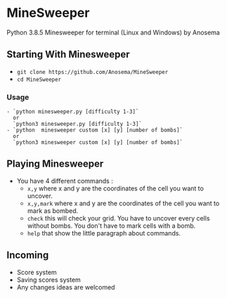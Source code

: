 # MineSweeper
Python 3.8.5 Minesweeper for terminal (Linux and Windows) by Anosema

## Starting With Minesweeper
- `git clone https://github.com/Anosema/MineSweeper`
- `cd MineSweeper`

### Usage
	- `python minesweeper.py [difficulty 1-3]`
	  or
	  `python3 minesweeper.py [difficulty 1-3]`
	- `python  minesweeper custom [x] [y] [number of bombs]`
	  or
	  `python3 minesweeper custom [x] [y] [number of bombs]`

## Playing Minesweeper
- You have 4 different commands :
	- `x,y` where x and y are the coordinates of the cell you want to uncover.
	- `x,y,mark` where x and y are the coordinates of the cell you want to mark as bombed.
	- `check` this will check your grid. You have to uncover every cells without bombs. You don't have to mark cells with a bomb.
	- `help` that show the little paragraph about commands.

## Incoming
- Score system
- Saving scores system
- Any changes ideas are welcomed
